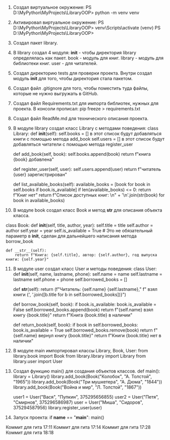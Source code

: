 1. Создал виртуальное окружение:
   PS D:\MyPython\MyProjects\LibraryOOP> python -m venv venv

2. Активировал виртуальное окружение:
   PS D:\MyPython\MyProjects\LibraryOOP> venv\Scripts\activate
   (venv) PS D:\MyPython\MyProjects\LibraryOOP>

3. Создал пакет library.

4. В library создал 4 модуля:
   __init__ - чтобы директория library определялась как пакет.
   book - модуль для книг.
   library - модуль для библиотеки книг.
   user - для читателей.

5. Создал директорию tests для проверки проекта. Внутри создал модуль __init__ для того,
   чтобы директория стала пакетом.

6. Создал файл .gitignore для того, чтобы поместить туда файлы, которые не нужно
   выгружать в GitHub.

7. Создал файл Requirements.txt для импорта библиотек, нужных для проекта.
   В консоли прописал: pip freeze > requirements.txt

8. Создал файл ReadMe.md для технического описания проекта.

9. В модуле library создал класс Library с методами поведения:
   class Library:
    def __init__(self):
        self.books = [] в этот список будут добавляться книги с помощью метода add_book
        self.users = [] в этот список будут добавляться читатели с помощью метода register_user

    def add_book(self, book):
        self.books.append(book)
        return f"книга {book} добавлена"

    def register_user(self, user):
        self.users.append(user)
        return f"читатель {user} зарегистрирован"

    def list_available_books(self):
        available_books = [book for book in self.books if book.is_available]
        if len(available_books) <= 0:
            return f"Книг нет"
        return f"Список доступных книг: \n" + '\n'.join(str(book) for book in available_books)


10. В модуле book создал класс Book и метод __str__ для описания объекта класса.

   class Book:
    def __init__(self, title, author, year):
        self.title = title
        self.author = author
        self.year = year
        self.is_available = True # Это не обязательный параметр в __init__, сделан для дальнейшего написания
                                   метода borrow_book

    def __str__(self):
        return f"Книга: {self.title}, автор: {self.author}, год выпуска книги: {self.year}"

11. В модуле user создал класс User и методы поведения:
class User:
    def __init__(self, name, lastname, phone):
        self.name = name
        self.lastname = lastname
        self.phone = phone
        self.borrowed_books = []

    def __str__(self):
        return (f"Читатель: {self.name} {self.lastname},"
                f" взял книги {', '.join([b.title for b in self.borrowed_books])}")

    def borrow_book(self, book):
        if book.is_available:
            book.is_available = False
            self.borrowed_books.append(book)
            return f"{self.name} взял книгу {book.title}"
        return f"Книга {book.title} в наличии"

    def return_book(self, book):
        if book in self.borrowed_books:
            book.is_available = True
            self.borrowed_books.remove(book)
            return f"{self.name} вернул книгу {book.title}"
        return f"Книги {book.title} нет в наличии"
    
12. В модуле main импортировал классы Library, Book, User:
    from library.book import Book
    from library.library import Library
    from library.user import User

13. Создал функцию main() для создания объектов классов.
    def main(): 
    library = Library()
    library.add_book(Book("Колобок", "А. Толстой", "1965"))
    library.add_book(Book("Три мушкетера", "А. Дюма", "1844"))
    library.add_book(Book("Война и мир", "Л. Толстой", "1867"))

    user1 = User("Вася", "Пупкин", 375295656855)
    user2 = User("Петя", "Смирнов", 375296586987)
    user = User("Миша", "Сидоров", 375294587956)
    library.register_user(user)

14. Запуск проекта:
    if __name__ == "__main__":
    main()

Коммит для гита 17:11
Коммит для гита 17:14
Коммит для гита 17:28
Коммит для гита 18:18